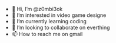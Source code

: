 - 👋 Hi, I’m @z0mbi3ok
- 👀 I’m interested in video game designe
- 🌱 I’m currently learning coding
- 💞️ I’m looking to collaborate on everthing
- 📫 How to reach me on gmail

<!---
z0mbi3ok/z0mbi3ok is a ✨ special ✨ repository because its `README.md` (this file) appears on your GitHub profile.
You can click the Preview link to take a look at your changes.
--->
